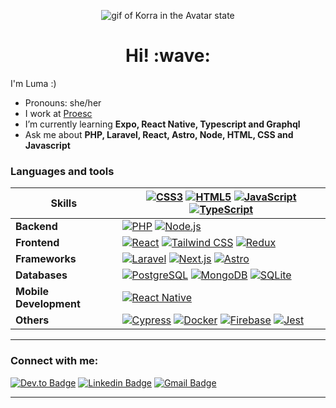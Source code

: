
<p align="center">
  <img src="https://github.com/lumamontes/lumamontes/assets/60052718/3768172b-e479-44f1-ac4a-062c6d87e4d4.gif" alt="gif of Korra in the Avatar state"/>
</p>
    
<h1 align='center'> Hi! :wave:</h1>
<p>
I'm Luma :)
</p>

- Pronouns: she/her
- I work at [Proesc](https://www.proesc.com/)
- I’m currently learning **Expo, React Native, Typescript and Graphql**
- Ask me about **PHP, Laravel, React, Astro, Node, HTML, CSS and Javascript**

<h3>Languages and tools</h3>


| **Skills**           | [![CSS3](https://img.shields.io/badge/-CSS3-1572B6?style=flat-square&logo=css3&logoColor=white&link=https://www.w3schools.com/css/)](https://www.w3schools.com/css/) [![HTML5](https://img.shields.io/badge/-HTML5-E34F26?style=flat-square&logo=html5&logoColor=white&link=https://www.w3.org/html/)](https://www.w3.org/html/) [![JavaScript](https://img.shields.io/badge/-JavaScript-F7DF1E?style=flat-square&logo=javascript&logoColor=black&link=https://developer.mozilla.org/en-US/docs/Web/JavaScript)](https://developer.mozilla.org/en-US/docs/Web/JavaScript) [![TypeScript](https://img.shields.io/badge/-TypeScript-3178C6?style=flat-square&logo=typescript&logoColor=white&link=https://www.typescriptlang.org/)](https://www.typescriptlang.org/) |
|----------------------|------------------------------------------------------------------------------------------------------------------------------------------------------------------------------------------------------------------------------------------------------------------------------------------------------------------------------------------------------------------------------------------------------------------------------------------------------------------------------------------------------------------------------------------------------------------------------------------|
| **Backend**          | [![PHP](https://img.shields.io/badge/-PHP-777BB4?style=flat-square&logo=php&logoColor=white&link=https://www.php.net)](https://www.php.net)                                   [![Node.js](https://img.shields.io/badge/-Node.js-339933?style=flat-square&logo=node.js&logoColor=white&link=https://nodejs.org)](https://nodejs.org)                                                                                                                                                                                                                                                                                                       |
| **Frontend**         | [![React](https://img.shields.io/badge/-React-61DAFB?style=flat-square&logo=react&logoColor=black&link=https://reactjs.org/)](https://reactjs.org/)  [![Tailwind CSS](https://img.shields.io/badge/-Tailwind_CSS-38B2AC?style=flat-square&logo=tailwind-css&logoColor=white&link=https://tailwindcss.com/)](https://tailwindcss.com/)          [![Redux](https://img.shields.io/badge/-Redux-764ABC?style=flat-square&logo=redux&logoColor=white&link=https://redux.js.org)](https://redux.js.org)                                                                                      |
| **Frameworks**       |  [![Laravel](https://img.shields.io/badge/-Laravel-FF2D20?style=flat-square&logo=laravel&logoColor=white&link=https://laravel.com/)](https://laravel.com/) [![Next.js](https://img.shields.io/badge/-Next.js-000000?style=flat-square&logo=next.js&logoColor=white&link=https://nextjs.org/)](https://nextjs.org/) [![Astro](https://img.shields.io/badge/-Astro-FF5D01?style=flat-square&logo=astro&logoColor=white&link=https://astro.build/)](https://astro.build/)                                                                                           |
| **Databases**        | [![PostgreSQL](https://img.shields.io/badge/-PostgreSQL-4169E1?style=flat-square&logo=postgresql&logoColor=white&link=https://www.postgresql.org)](https://www.postgresql.org) [![MongoDB](https://img.shields.io/badge/-MongoDB-47A248?style=flat-square&logo=mongodb&logoColor=white&link=https://www.mongodb.com/)](https://www.mongodb.com/)  [![SQLite](https://img.shields.io/badge/-SQLite-003B57?style=flat-square&logo=sqlite&logoColor=white&link=https://www.sqlite.org/)](https://www.sqlite.org/) |
| **Mobile Development** | [![React Native](https://img.shields.io/badge/-React_Native-61DAFB?style=flat-square&logo=react&logoColor=black&link=https://reactnative.dev/)](https://reactnative.dev/)                                                                                                                                                                                                                                                                                                                                                                                                             |
| **Others**           | [![Cypress](https://img.shields.io/badge/-Cypress-17202C?style=flat-square&logo=cypress&logoColor=white&link=https://www.cypress.io)](https://www.cypress.io) [![Docker](https://img.shields.io/badge/-Docker-2496ED?style=flat-square&logo=docker&logoColor=white&link=https://www.docker.com/)](https://www.docker.com/) [![Firebase](https://img.shields.io/badge/-Firebase-FFCA28?style=flat-square&logo=firebase&logoColor=white&link=https://firebase.google.com/)](https://firebase.google.com/) [![Jest](https://img.shields.io/badge/-Jest-C21325?style=flat-square&logo=jest&logoColor=white&link=https://jestjs.io)](https://jestjs.io) |

<hr>
<h3 align="left">Connect with me:</h3>

[![Dev.to Badge](https://img.shields.io/badge/-@lumamontes-03a57a?style=flat-square&labelColor=000000&logo=dev.to&logoColor=white&link=https://dev.to/lumamontes/)](https://dev.to/lumamontes/) [![Linkedin Badge](https://img.shields.io/badge/-lumamontes-blue?style=flat-square&logo=Linkedin&logoColor=white&link=https://www.linkedin.com/in/lumamontes/)](https://www.linkedin.com/in/lumamontes/) 
[![Gmail Badge](https://img.shields.io/badge/-lumagoesmontes@gmail.com-c14438?style=flat-square&logo=Gmail&logoColor=white&link=mailto:lumagoesmontes@gmail.com)](mailto:lumagoesmontes@gmail.com)

<hr>
